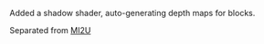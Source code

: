 Added a shadow shader, auto-generating depth maps for blocks.

Separated from [MI2U](https://github.com/BlackDeluxeCat/MI2-Utilities-Java)